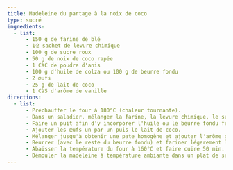 ```yaml
---
title: Madeleine du partage à la noix de coco
type: sucré
ingredients:
  - list:
      - 150 g de farine de blé
      - 1⁄2 sachet de levure chimique
      - 100 g de sucre roux
      - 50 g de noix de coco rapée
      - 1 CàC de poudre d'anis
      - 100 g d'huile de colza ou 100 g de beurre fondu
      - 2 œufs
      - 25 g de lait de coco
      - 1 CàS d'arôme de vanille
directions:
  - list:
      - Préchauffer le four à 180°C (chaleur tournante).
      - Dans un saladier, mélanger la farine, la levure chimique, le sucre et la noix de coco.
      - Faire un puit afin d'y incorporer l'huile ou le beurre fondu froid.
      - Ajouter les œufs un par un puis le lait de coco.
      - Mélanger jusqu'à obtenir une pate homogène et ajouter l'arôme de vanille.
      - Beurrer (avec le reste du beurre fondu) et fariner légerement le moule à madeleine du partage. Y verser le contenu de la pâte.
      - Abaisser la température du four à 160°C et faire cuire 50 min. En fin de cuisson, four éteint, remonter le moule pour éviter le mi-cuit dans la bosse de la madeleine.
      - Démouler la madeleine à température ambiante dans un plat de service.
---
```

